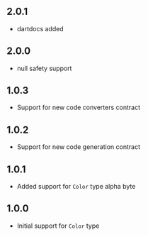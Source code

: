 ## 2.0.1

* dartdocs added

## 2.0.0

* null safety support

## 1.0.3

* Support for new code converters contract

## 1.0.2

* Support for new code generation contract

## 1.0.1

* Added support for `Color` type alpha byte

## 1.0.0

* Initial support for `Color` type
